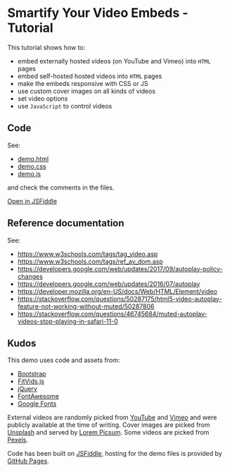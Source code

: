 # Smartify Your Video Embeds - Tutorial

This tutorial shows how to:

 * embed externally hosted videos (on YouTube and Vimeo) into `HTML` pages
 * embed self-hosted hosted videos into `HTML` pages
 * make the embeds responsive with CSS or JS
 * use custom cover images on all kinds of videos
 * set video options
 * use `JavaScript` to control videos

## Code

See:

 * [demo.html](www/demo.html)
 * [demo.css](www/demo.css)
 * [demo.js](www/demo.js)

and check the comments in the files.

[Open in JSFiddle](https://jsfiddle.net/gh/get/library/pure/edonosotti/smarter-video-embeds-tutorial/tree/master/www)

## Reference documentation

See:

 - https://www.w3schools.com/tags/tag_video.asp
 - https://www.w3schools.com/tags/ref_av_dom.asp
 - https://developers.google.com/web/updates/2017/09/autoplay-policy-changes
 - https://developers.google.com/web/updates/2016/07/autoplay
 - https://developer.mozilla.org/en-US/docs/Web/HTML/Element/video
 - https://stackoverflow.com/questions/50287175/html5-video-autoplay-feature-not-working-without-muted/50287806
 - https://stackoverflow.com/questions/46745684/muted-autoplay-videos-stop-playing-in-safari-11-0

## Kudos

This demo uses code and assets from:

 - [Bootstrap](https://getbootstrap.com)
 - [FitVids.js](http://fitvidsjs.com)
 - [jQuery](https://jquery.com)
 - [FontAwesome](https://fontawesome.com)
 - [Google Fonts](https://fonts.google.com)

External videos are randomly picked from [YouTube](https://www.youtube.com) and [Vimeo](https://vimeo.com) and were publicly available at the time of writing. Cover images are picked from [Unsplash](https://unsplash.com) and served by [Lorem Picsum](https://picsum.photos). Some videos are picked from [Pexels](https://www.pexels.com).

Code has been built on [JSFiddle](https://jsfiddle.net), hosting for the demo files is provided by [GitHub Pages](https://pages.github.com).
